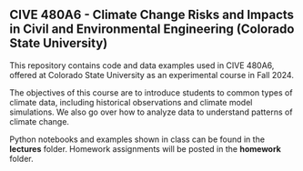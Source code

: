 ## CIVE 480A6 - Climate Change Risks and Impacts in Civil and Environmental Engineering (Colorado State University)

This repository contains code and data examples used in CIVE 480A6, offered at Colorado State University as an experimental course in Fall 2024. 

The objectives of this course are to introduce students to common types of climate data, including historical observations and climate model simulations. We also go over how to analyze data to understand patterns of climate change.

Python notebooks and examples shown in class can be found in the **lectures** folder. 
Homework assignments will be posted in the **homework** folder. 


